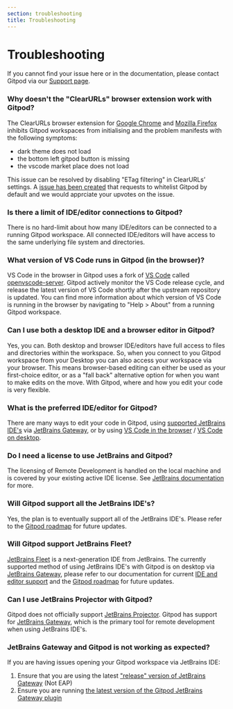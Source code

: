 ```yaml
---
section: troubleshooting
title: Troubleshooting
---
```


<script context="module">
  export const prerender = true;
</script>

# Troubleshooting

If you cannot find your issue here or in the documentation, please contact Gitpod via our [Support page](/support).

### Why doesn't the "ClearURLs" browser extension work with Gitpod?

The ClearURLs browser extension for [Google Chrome](https://chrome.google.com/webstore/detail/clearurls/lckanjgmijmafbedllaakclkaicjfmnk?hl=en) and [Mozilla Firefox](https://addons.mozilla.org/en-US/firefox/addon/clearurls/) inhibits Gitpod workspaces from initialising and the problem manifests with the following symptoms:

- dark theme does not load
- the bottom left gitpod button is missing
- the vscode market place does not load

This issue can be resolved by disabling "ETag filtering" in ClearURLs’ settings. A [issue has been created](https://gitlab.com/KevinRoebert/ClearUrls/-/issues/977) that requests to whitelist Gitpod by default and we would apprciate your upvotes on the issue.

### Is there a limit of IDE/editor connections to Gitpod?

There is no hard-limit about how many IDE/editors can be connected to a running Gitpod workspace. All connected IDE/editors will have access to the same underlying file system and directories.

### What version of VS Code runs in Gitpod (in the browser)?

VS Code in the browser in Gitpod uses a fork of [VS Code](https://github.com/microsoft/vscode) called [openvscode-server](https://github.com/gitpod-io/openvscode-server). Gitpod actively monitor the VS Code release cycle, and release the latest version of VS Code shortly after the upstream repository is updated. You can find more information about which version of VS Code is running in the browser by navigating to "Help > About" from a running Gitpod workspace.

### Can I use both a desktop IDE and a browser editor in Gitpod?

Yes, you can. Both desktop and browser IDE/editors have full access to files and directories within the workspace. So, when you connect to you Gitpod workspace from your Desktop you can also access your workspace via your browser. This means browser-based editing can either be used as your first-choice editor, or as a "fall back" alternative option for when you want to make edits on the move. With Gitpod, where and how you edit your code is very flexible.

### What is the preferred IDE/editor for Gitpod?

There are many ways to edit your code in Gitpod, using [supported JetBrains IDE's](/docs/ides-and-editors) via [JetBrains Gateway](ides-and-editors/jetbrains-gateway), or by using [VS Code in the browser](/docs/ides-and-editors/vscode-browser) / [VS Code on desktop](/docs/ides-and-editors/vscode).

### Do I need a license to use JetBrains and Gitpod?

The licensing of Remote Development is handled on the local machine and is covered by your existing active IDE license. See [JetBrains documentation](https://www.jetbrains.com/help/idea/remote-development-starting-page.html#licensing) for more.

### Will Gitpod support all the JetBrains IDE's?

Yes, the plan is to eventually support all of the JetBrains IDE's. Please refer to the [Gitpod roadmap](https://www.gitpod.io/roadmap) for future updates.

### Will Gitpod support JetBrains Fleet?

[JetBrains Fleet](https://www.jetbrains.com/fleet/) is a next-generation IDE from JetBrains. The currently supported method of using JetBrains IDE's with Gitpod is on desktop via [JetBrains Gateway](/docs/ides-and-editors/jetbrains-gateway), please refer to our documentation for current [IDE and editor support](/docs/ides-and-editors) and the [Gitpod roadmap](https://www.gitpod.io/roadmap) for future updates.

### Can I use JetBrains Projector with Gitpod?

Gitpod does not officially support [JetBrains Projector](https://lp.jetbrains.com/projector/). Gitpod has support for [JetBrains Gateway](ides-and-editors/jetbrains-gateway), which is the primary tool for remote development when using JetBrains IDE's.

### JetBrains Gateway and Gitpod is not working as expected?

If you are having issues opening your Gitpod workspace via JetBrains IDE:

1. Ensure that you are using the latest ["release" version of JetBrains Gateway](https://www.jetbrains.com/help/idea/remote-development-a.html#gateway) (Not EAP)
2. Ensure you are running [the latest version of the Gitpod JetBrains Gateway plugin](https://plugins.jetbrains.com/plugin/18438-gitpod-gateway)
